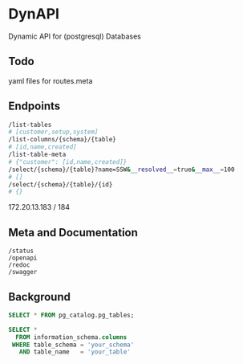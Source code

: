 # DynAPI
Dynamic API for (postgresql) Databases

## Todo
yaml files for routes.meta

## Endpoints

```bash
/list-tables
# [customer,setup,system]
/list-columns/{schema}/{table}
# [id,name,created]
/list-table-meta
# {"customer": [id,name,created]}
/select/{schema}/{table}?name=SSW&__resolved__=true&__max__=100
# []
/select/{schema}/{table}/{id}
# {}
```
172.20.13.183 / 184
## Meta and Documentation

```
/status
/openapi
/redoc
/swagger
```

## Background

```sql
SELECT * FROM pg_catalog.pg_tables;
```

```sql
SELECT *
  FROM information_schema.columns
 WHERE table_schema = 'your_schema'
   AND table_name   = 'your_table'
```
